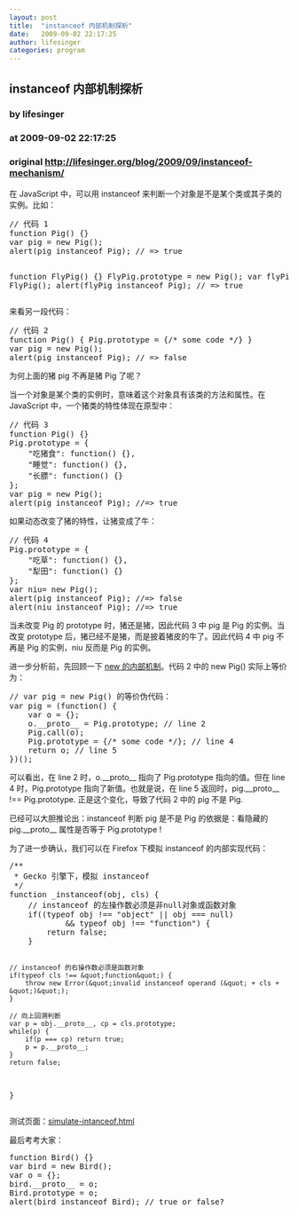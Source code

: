 ```yaml
---
layout: post
title:  "instanceof 内部机制探析"
date:   2009-09-02 22:17:25
author: lifesinger
categories: program
---
```


## instanceof 内部机制探析
### by lifesinger
### at 2009-09-02 22:17:25
### original <http://lifesinger.org/blog/2009/09/instanceof-mechanism/>

<p>在 JavaScript 中，可以用 instanceof 来判断一个对象是不是某个类或其子类的实例。比如：</p>
<pre>
// 代码 1
function Pig() {}
var pig = new Pig();
alert(pig instanceof Pig); // =&gt; true

function FlyPig() {}
FlyPig.prototype = new Pig();
var flyPig = new FlyPig();
alert(flyPig instanceof Pig); // =&gt; true
</pre>
<p>来看另一段代码：</p>
<pre>
// 代码 2
function Pig() { Pig.prototype = {/* some code */} }
var pig = new Pig();
alert(pig instanceof Pig); // =&gt; false
</pre>
<p>为何上面的猪 pig 不再是猪 Pig 了呢？<span></span></p>
<p>当一个对象是某个类的实例时，意味着这个对象具有该类的方法和属性。在 JavaScript 中，一个猪类的特性体现在原型中：</p>
<pre>
// 代码 3
function Pig() {}
Pig.prototype = {
    &quot;吃猪食&quot;: function() {},
    &quot;睡觉&quot;: function() {},
    &quot;长膘&quot;: function() {}
};
var pig = new Pig();
alert(pig instanceof Pig); //=&gt; true
</pre>
<p>如果动态改变了猪的特性，让猪变成了牛：</p>
<pre>
// 代码 4
Pig.prototype = {
    &quot;吃草&quot;: function() {},
    &quot;犁田&quot;: function() {}
};
var niu= new Pig();
alert(pig instanceof Pig); //=&gt; false
alert(niu instanceof Pig); //=&gt; true
</pre>
<p>当未改变 Pig 的 prototype 时，猪还是猪，因此代码 3 中 pig 是 Pig 的实例。当改变 prototype 后，猪已经不是猪，而是披着猪皮的牛了。因此代码 4 中 pig 不再是 Pig 的实例，niu 反而是 Pig 的实例。</p>
<p>进一步分析前，先回顾一下 <a href="http://lifesinger.org/blog/2009/08/new-funtion-secret/">new 的内部机制</a>。代码 2 中的 new Pig() 实际上等价为：</p>
<pre>
// var pig = new Pig() 的等价伪代码：
var pig = (function() {
    var o = {};
    o.__proto__ = Pig.prototype; // line 2
    Pig.call(o);
    Pig.prototype = {/* some code */}; // line 4
    return o; // line 5
})();
</pre>
<p>可以看出，在 line 2 时，o.__proto__ 指向了 Pig.prototype 指向的值。但在 line 4 时，Pig.prototype 指向了新值。也就是说，在 line 5 返回时，pig.__proto__ !== Pig.prototype. 正是这个变化，导致了代码 2 中的 pig 不是 Pig.</p>
<p>已经可以大胆推论出：instanceof 判断 pig 是不是 Pig 的依据是：看隐藏的 pig.__proto__ 属性是否等于 Pig.prototype !</p>
<p>为了进一步确认，我们可以在 Firefox 下模拟 instanceof 的内部实现代码：</p>
<pre>
/**
 * Gecko 引擎下，模拟 instanceof
 */
function _instanceof(obj, cls) {
    // instanceof 的左操作数必须是非null对象或函数对象
    if((typeof obj !== &quot;object&quot; || obj === null)
            &amp;&amp; typeof obj !== &quot;function&quot;) {
        return false;
    }

    // instanceof 的右操作数必须是函数对象
    if(typeof cls !== &quot;function&quot;) {
        throw new Error(&quot;invalid instanceof operand (&quot; + cls + &quot;)&quot;);
    }

    // 向上回溯判断
    var p = obj.__proto__, cp = cls.prototype;
    while(p) {
        if(p === cp) return true;
        p = p.__proto__;
    }
    return false;
}
</pre>
<p>测试页面：<a href="http://lifesinger.googlecode.com/svn/trunk/lab/2009/simulate-instanceof.html">simulate-intanceof.html</a></p>
<p>最后考考大家：</p>
<pre>
function Bird() {}
var bird = new Bird();
var o = {};
bird.__proto__ = o;
Bird.prototype = o;
alert(bird instanceof Bird); // true or false?
</pre>